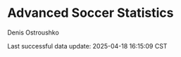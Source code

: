 # Advanced Soccer Statistics
Denis Ostroushko

<!-- gfm -->

Last successful data update: 2025-04-18 16:15:09 CST
